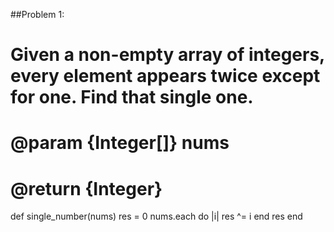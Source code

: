 ##Problem 1:
# Given a non-empty array of integers, every element appears twice except for one. Find that single one.
# @param {Integer[]} nums
# @return {Integer}
def single_number(nums)
  res = 0
  nums.each do |i|
    res ^= i
  end
  res
end
